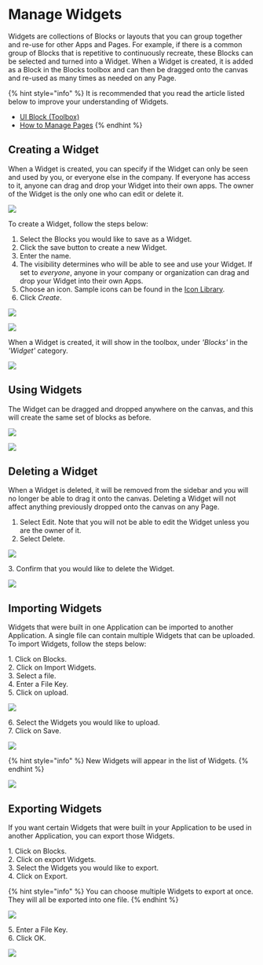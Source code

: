 # Manage Widgets

Widgets are collections of Blocks or layouts that you can group together and re-use for other Apps and Pages. For example, if there is a common group of Blocks that is repetitive to continuously recreate, these Blocks can be selected and turned into a Widget. When a Widget is created, it is added as a Block in the Blocks toolbox and can then be dragged onto the canvas and re-used as many times as needed on any Page.&#x20;

{% hint style="info" %}
It is recommended that you read the article listed below to improve your understanding of Widgets.

* [UI Block (Toolbox)](../../concepts/application/block.md)
* [How to Manage Pages](manage-pages.md)
{% endhint %}

## Creating a Widget

When a Widget is created, you can specify if the Widget can only be seen and used by you, or everyone else in the company. If everyone has access to it, anyone can drag and drop your Widget into their own apps. The owner of the Widget is the only one who can edit or delete it.

![](<../../.gitbook/assets/image (842).png>)

To create a Widget, follow the steps below:

1. Select the Blocks you would like to save as a Widget.
2. Click the save button to create a new Widget.
3. Enter the name.
4. The visibility determines who will be able to see and use your Widget. If set to _everyone_, anyone in your company or organization can drag and drop your Widget into their own Apps.
5. Choose an icon. Sample icons can be found in the [Icon Library](../../resources/icon-library.md).
6. Click _Create_.

![](<../../.gitbook/assets/image (1785).png>)

![](<../../.gitbook/assets/New Widget.png>)

When a Widget is created, it will show in the toolbox, under _'Blocks'_ in the _'Widget'_ category.

![](../../.gitbook/assets/Widget\_4.png)

## Using Widgets

The Widget can be dragged and dropped anywhere on the canvas, and this will create the same set of blocks as before.

![](../../.gitbook/assets/Widget\_5.png)

![](../../.gitbook/assets/Widget\_6.png)

## Deleting a Widget

When a Widget is deleted, it will be removed from the sidebar and you will no longer be able to drag it onto the canvas. Deleting a Widget will not affect anything previously dropped onto the canvas on any Page.

1. Select Edit. Note that you will not be able to edit the Widget unless you are the owner of it.
2. Select Delete.

![](../../.gitbook/assets/Widget\_7.png)

&#x20;   3\. Confirm that you would like to delete the Widget.

![](../../.gitbook/assets/Widget\_8.png)

## Importing Widgets

Widgets that were built in one Application can be imported to another Application. A single file can contain multiple Widgets that can be uploaded. To import Widgets, follow the steps below:

&#x20;   1\. Click on Blocks.\
&#x20;   2\. Click on Import Widgets.\
&#x20;   3\. Select a file.\
&#x20;   4\. Enter a File Key.\
&#x20;   5\. Click on upload.

![](<../../.gitbook/assets/ImportWidgets1 (1).png>)

&#x20;   6\. Select the Widgets you would like to upload.\
&#x20;   7\. Click on Save.

![](../../.gitbook/assets/ImportWidgets2.png)

{% hint style="info" %}
New Widgets will appear in the list of Widgets.
{% endhint %}

![](<../../.gitbook/assets/ImportWidgets3 (1).png>)

## Exporting Widgets

If you want certain Widgets that were built in your Application to be used in another Application, you can export those Widgets.&#x20;

&#x20;   1\. Click on Blocks.\
&#x20;   2\. Click on export Widgets.\
&#x20;   3\. Select the Widgets you would like to export.\
&#x20;   4\. Click on Export.

{% hint style="info" %}
You can choose multiple Widgets to export at once. They will all be exported into one file.
{% endhint %}

![](../../.gitbook/assets/ExportWidgets1.png)

&#x20;   5\. Enter a File Key.\
&#x20;   6\. Click OK.

![](../../.gitbook/assets/ExportWidgets2.png)
